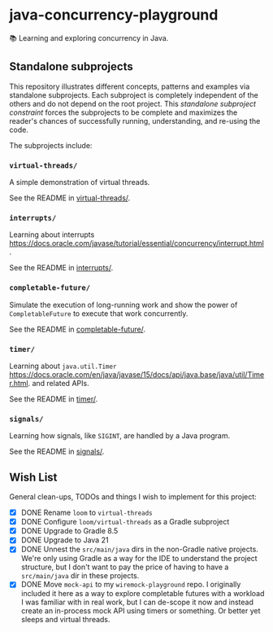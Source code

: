 # java-concurrency-playground

📚 Learning and exploring concurrency in Java.


## Standalone subprojects

This repository illustrates different concepts, patterns and examples via standalone subprojects. Each subproject is
completely independent of the others and do not depend on the root project. This _standalone subproject constraint_
forces the subprojects to be complete and maximizes the reader's chances of successfully running, understanding, and
re-using the code.

The subprojects include:


### `virtual-threads/`

A simple demonstration of virtual threads. 

See the README in [virtual-threads/](virtual-threads/).


### `interrupts/`

Learning about interrupts <https://docs.oracle.com/javase/tutorial/essential/concurrency/interrupt.html>.

See the README in [interrupts/](interrupts/).


### `completable-future/`

Simulate the execution of long-running work and show the power of `CompletableFuture` to execute that work concurrently.

See the README in [completable-future/](completable-future/).


### `timer/`

Learning about `java.util.Timer` <https://docs.oracle.com/en/java/javase/15/docs/api/java.base/java/util/Timer.html>.
and related APIs.

See the README in [timer/](timer/).


### `signals/`

Learning how signals, like `SIGINT`, are handled by a Java program.

See the README in [signals/](signals/).


## Wish List

General clean-ups, TODOs and things I wish to implement for this project:

* [x] DONE Rename `loom` to `virtual-threads`
* [x] DONE Configure `loom/virtual-threads` as a Gradle subproject
* [x] DONE Upgrade to Gradle 8.5
* [x] DONE Upgrade to Java 21
* [x] DONE Unnest the `src/main/java` dirs in the non-Gradle native projects. We're only using Gradle as a way for the IDE
  to understand the project structure, but I don't want to pay the price of having to have a `src/main/java` dir in these
  projects.
* [x] DONE Move `mock-api` to my `wiremock-playground` repo. I originally included it here as a way to explore completable futures
  with a workload I was familiar with in real work, but I can de-scope it now and instead create an in-process mock API
  using timers or something. Or better yet sleeps and virtual threads.
